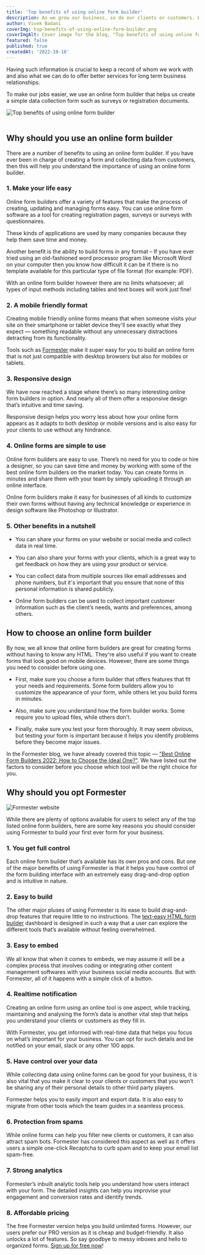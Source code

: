 ```yaml
---
title: 'Top benefits of using online form builder'
description: As we grow our business, so do our clients or customers. Eventually it becomes hard to keep a track of them. Collecting and maintaining their details such as name, email addresses, phone numbers, project preferences, budget, and among other things helps us analyze our clientele over a period of time.
author: Vivek Badani
coverImg: top-benefits-of-using-online-form-builder.png
coverImgAlt: Cover image for the blog, "Top benefits of using online form builder"
featured: false
published: true
createdAt: '2022-10-18'
---
```


Having such information is crucial to keep a record of whom we work with and also what we can do to offer better services for long term business relationships.

To make our jobs easier, we use an online form builder that helps us create a simple data collection form such as surveys or registration documents.

![Top benefits of using online form builder](/blog/cover-images/top-benefits-of-using-online-form-builder.png 'Top benefits of using online form builder')
<br><br>

## Why should you use an online form builder

There are a number of benefits to using an online form builder. If you have ever been in charge of creating a form and collecting data from customers, then this will help you understand the importance of using an online form builder.

### 1. Make your life easy

Online form builders offer a variety of features that make the process of creating, updating and managing forms easy. You can use online form software as a tool for creating registration pages, surveys or surveys with questionnaires.

These kinds of applications are used by many companies because they help them save time and money.

Another benefit is the ability to build forms in any format – If you have ever tried using an old-fashioned word processor program like Microsoft Word on your computer then you know how difficult it can be if there is no template available for this particular type of file format (for example: PDF).

With an online form builder however there are no limits whatsoever; all types of input methods including tables and text boxes will work just fine!

### 2. A mobile friendly format

Creating mobile friendly online forms means that when someone visits your site on their smartphone or tablet device they'll see exactly what they expect — something readable without any unnecessary distractions detracting from its functionality.

Tools such as [Formester](https://formester.com/) make it super easy for you to build an online form that is not just compatible with desktop browsers but also for mobiles or tablets.

### 3. Responsive design

We have now reached a stage where there’s so many interesting online form builders in option. And nearly all of them offer a responsive design that’s intuitive and time saving.

Responsive design helps you worry less about how your online form appears as it adapts to both desktop or mobile versions and is also easy for your clients to use without any hindrance.

### 4. Online forms are simple to use

Online form builders are easy to use. There’s no need for you to code or hire a designer, so you can save time and money by working with some of the best online form builders on the market today. You can create forms in minutes and share them with your team by simply uploading it through an online interface.

Online form builders make it easy for businesses of all kinds to customize their own forms without having any technical knowledge or experience in design software like Photoshop or Illustrator.

### 5. Other benefits in a nutshell

- You can share your forms on your website or social media and collect data in real time.

- You can also share your forms with your clients, which is a great way to get feedback on how they are using your product or service.

- You can collect data from multiple sources like email addresses and phone numbers, but it's important that you ensure that none of this personal information is shared publicly.

- Online form builders can be used to collect important customer information such as the client’s needs, wants and preferences, among others.

## How to choose an online form builder

By now, we all know that online form builders are great for creating forms without having to know any HTML. They're also useful if you want to create forms that look good on mobile devices. However, there are some things you need to consider before using one.

- First, make sure you choose a form builder that offers features that fit your needs and requirements. Some form builders allow you to customize the appearance of your form, while others let you build forms in minutes.

- Also, make sure you understand how the form builder works. Some require you to upload files, while others don't.

- Finally, make sure you test your form thoroughly. It may seem obvious, but testing your form is important because it helps you identify problems before they become major issues.

In the Formester blog, we have already covered this topic — ["Best Online Form Builders 2022: How to Choose the Ideal One?"](https://formester.com/blog/best-online-form-builders/). We have listed out the factors to consider before you choose which tool will be the right choice for you.

## Why should you opt Formester

![Formester website](/blog/top-benefits-of-using-online-form-builder/top-benefits-of-using-online-form-builder.png 'Formester website')

While there are plenty of options available for users to select any of the top listed online form builders, here are some key reasons you should consider using Formester to build your first ever form for your business.

### 1. You get full control

Each online form builder that’s available has its own pros and cons. But one of the major benefits of using Formester is that it helps you have control of the form building interface with an extremely easy drag-and-drop option and is intuitive in nature.

### 2. Easy to build

The other major pluses of using Formester is its ease to build drag-and-drop features that require little to no instructions. The [text-easy HTML form builder](https://formester.com/) dashboard is designed in such a way that a user can explore the different tools that’s available without feeling overwhelmed.

### 3. Easy to embed

We all know that when it comes to embeds, we may assume it will be a complex process that involves coding or integrating other content management softwares with your business social media accounts. But with Formester, all of it happens with a simple click of a button.

### 4. Realtime notification

Creating an online form using an online tool is one aspect, while tracking, maintaining and analysing the form’s data is another vital step that helps you understand your clients or customers as they fill in.

With Formester, you get informed with real-time data that helps you focus on what’s important for your business. You can opt for such details and be notified on your email, slack or any other 100 apps.

### 5. Have control over your data

While collecting data using online forms can be good for your business, it is also vital that you make it clear to your clients or customers that you won’t be sharing any of their personal details to other third party players.

Formester helps you to easily import and export data. It is also easy to migrate from other tools which the team guides in a seamless process.

### 6. Protection from spams

While online forms can help you filter new clients or customers, it can also attract spam bots. Formester has considered this aspect as well as it offers users a simple one-click Recaptcha to curb spam and to keep your email list spam-free.

### 7. Strong analytics

Formester’s inbuilt analytic tools help you understand how users interact with your form. The detailed insights can help you improvise your engagement and conversion rates and identify trends.

### 8. Affordable pricing

The free Formester version helps you build unlimited forms. However, our users prefer our PRO version as it is cheap and budget-friendly. It also unlocks a lot of features. So say goodbye to messy inboxes and hello to organized forms.
[Sign up for free now](https://app.formester.com/users/sign_up)!
